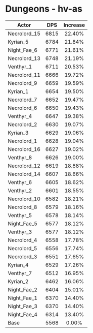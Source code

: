# Dungeons - hv-as
| Actor | DPS | Increase |
|---|:---:|:---:|
|Necrolord_15|6815|22.40%|
|Kyrian_5|6784|21.84%|
|Night_Fae_6|6771|21.61%|
|Necrolord_13|6748|21.19%|
|Venthyr_1|6711|20.53%|
|Necrolord_11|6666|19.72%|
|Necrolord_9|6659|19.59%|
|Kyrian_1|6654|19.50%|
|Necrolord_7|6652|19.47%|
|Necrolord_6|6650|19.43%|
|Venthyr_4|6647|19.38%|
|Necrolord_2|6630|19.07%|
|Kyrian_3|6629|19.06%|
|Necrolord_1|6628|19.04%|
|Necrolord_16|6627|19.02%|
|Venthyr_8|6626|19.00%|
|Necrolord_12|6619|18.88%|
|Necrolord_14|6607|18.66%|
|Venthyr_6|6605|18.62%|
|Venthyr_2|6601|18.55%|
|Necrolord_10|6582|18.21%|
|Necrolord_8|6579|18.16%|
|Venthyr_5|6578|18.14%|
|Night_Fae_5|6577|18.12%|
|Venthyr_3|6577|18.12%|
|Necrolord_4|6558|17.78%|
|Necrolord_5|6556|17.74%|
|Necrolord_3|6551|17.65%|
|Kyrian_4|6529|17.26%|
|Venthyr_7|6512|16.95%|
|Kyrian_2|6462|16.06%|
|Night_Fae_2|6404|15.01%|
|Night_Fae_1|6370|14.40%|
|Night_Fae_3|6370|14.40%|
|Night_Fae_4|6314|13.40%|
|Base|5568|0.00%|
